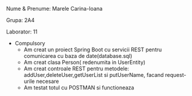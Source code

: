 Nume & Prenume: Marele Carina-Ioana

Grupa: 2A4

Laborator: 11
 + Compulsory
     + Am creat un proiect Spring Boot cu servicii REST pentru comunicarea cu baza de date(database.sql)
     + Am creat clasa Person( redenumita in UserEntity)
     + Am creat controale REST pentru metodele: addUser,deleteUser,getUserList si putUserName, facand request-urile necesare
     + Am testat totul cu POSTMAN si functioneaza

